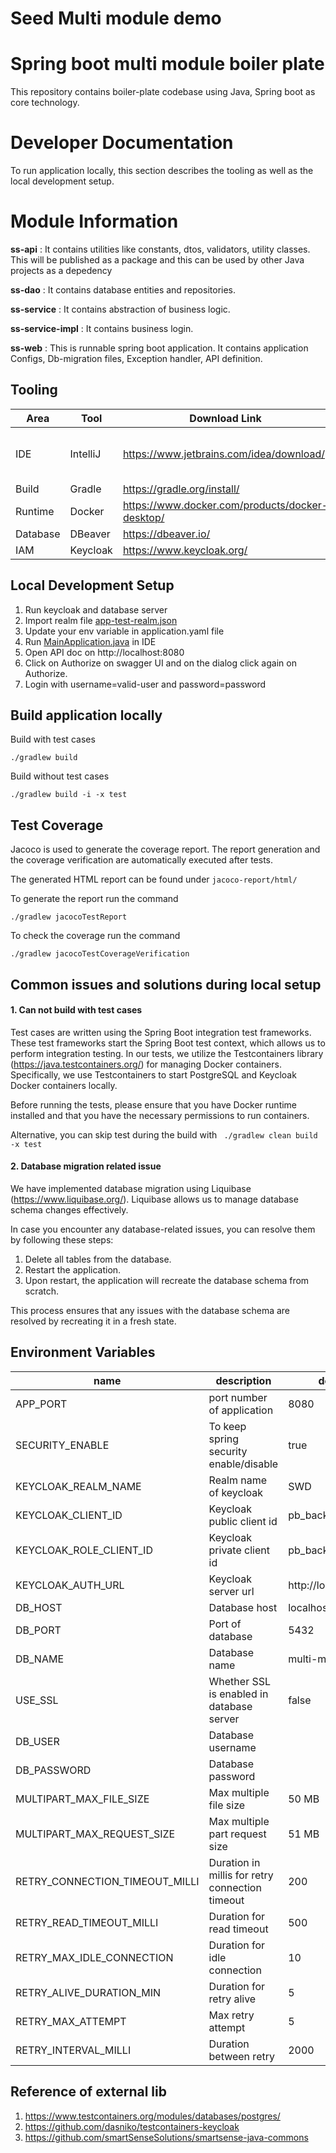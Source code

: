 # Seed Multi module demo

# Spring boot multi module boiler plate <a id="introduction"></a>

This repository contains boiler-plate codebase using Java, Spring boot as core technology.

# Developer Documentation

To run application locally, this section describes the tooling as well as
the local development setup.

# Module Information

**ss-api**          : It contains utilities like constants, dtos, validators, utility classes. This will be published as a package and this can be used by other Java projects as a depedency 

**ss-dao**          : It contains database entities and repositories.

**ss-service**      : It contains abstraction of business logic.

**ss-service-impl** : It contains business login.

**ss-web**          : This is runnable spring boot application. It contains application Configs, Db-migration files, Exception handler, API definition.

## Tooling

| Area     | Tool     | Download Link                                   | Comment                                                                                           |
|----------|----------|-------------------------------------------------|---------------------------------------------------------------------------------------------------|
| IDE      | IntelliJ | https://www.jetbrains.com/idea/download/        | Additionally the [envfile plugin](https://plugins.jetbrains.com/plugin/7861-envfile) is suggested |   
| Build    | Gradle   | https://gradle.org/install/                     |
| Runtime  | Docker   | https://www.docker.com/products/docker-desktop/ |                                                                                                   |
| Database | DBeaver  | https://dbeaver.io/                             |
| IAM      | Keycloak | https://www.keycloak.org/                       |                                                                                                   |

## Local Development Setup

1. Run keycloak and database server
2. Import realm file [app-test-realm.json](ss-web%2Fsrc%2Ftest%2Fresources%2Fapp-test-realm.json)
3. Update your env variable in application.yaml file
4. Run [MainApplication.java](ss-web%2Fsrc%2Fmain%2Fjava%2Fss%2Fmod%2Fdemo%2FMainApplication.java)
   in IDE
5. Open API doc on http://localhost:8080
6. Click on Authorize on swagger UI and on the dialog click again on Authorize.
7. Login with username=valid-user and password=password

## Build application locally

Build with test cases

```
./gradlew build 
```

Build without test cases

```
./gradlew build -i -x test  
```

## Test Coverage

Jacoco is used to generate the coverage report. The report generation
and the coverage verification are automatically executed after tests.

The generated HTML report can be found under `jacoco-report/html/`

To generate the report run the command

```
./gradlew jacocoTestReport
```

To check the coverage run the command

```
./gradlew jacocoTestCoverageVerification
```

## Common issues and solutions during local setup

#### 1. Can not build with test cases

Test cases are written using the Spring Boot integration test frameworks. These test frameworks start the Spring Boot
test context, which allows us to perform integration testing. In our tests, we utilize the Testcontainers
library (https://java.testcontainers.org/) for managing Docker containers. Specifically, we use Testcontainers to start
PostgreSQL and Keycloak Docker containers locally.

Before running the tests, please ensure that you have Docker runtime installed and that you have the necessary
permissions to run containers.

Alternative, you can skip test during the build with ``` ./gradlew clean build -x test```

#### 2. Database migration related issue

We have implemented database migration using Liquibase (https://www.liquibase.org/). Liquibase allows us to manage
database schema changes effectively.

In case you encounter any database-related issues, you can resolve them by following these steps:

1. Delete all tables from the database.
2. Restart the application.
3. Upon restart, the application will recreate the database schema from scratch.

This process ensures that any issues with the database schema are resolved by recreating it in a fresh state.

## Environment Variables <a id= "environmentVariables"></a>

| name                           | description                                     | default value              |
|--------------------------------|-------------------------------------------------|----------------------------|
| APP_PORT                       | port number of application                      | 8080                       | 
| SECURITY_ENABLE                | To keep spring security enable/disable          | true                       | 
| KEYCLOAK_REALM_NAME            | Realm name of keycloak                          | SWD                        |
| KEYCLOAK_CLIENT_ID             | Keycloak public client id                       | pb_backend                 |
| KEYCLOAK_ROLE_CLIENT_ID        | Keycloak private client id                      | pb_backend                 |
| KEYCLOAK_AUTH_URL              | Keycloak server url                             | http://localhost:9090/auth |
| DB_HOST                        | Database host                                   | localhost                  |
| DB_PORT                        | Port of database                                | 5432                       |
| DB_NAME                        | Database name                                   | multi-module-demo          |
| USE_SSL                        | Whether SSL is enabled in database server       | false                      |
| DB_USER                        | Database username                               |                            |
| DB_PASSWORD                    | Database password                               |                            |
| MULTIPART_MAX_FILE_SIZE        | Max multiple file size                          | 50 MB                      |
| MULTIPART_MAX_REQUEST_SIZE     | Max multiple part request size                  | 51 MB                      |
| RETRY_CONNECTION_TIMEOUT_MILLI | Duration in millis for retry connection timeout | 200                        |
| RETRY_READ_TIMEOUT_MILLI       | Duration for read timeout                       | 500                        |
| RETRY_MAX_IDLE_CONNECTION      | Duration for idle connection                    | 10                         |
| RETRY_ALIVE_DURATION_MIN       | Duration for retry alive                        | 5                          |
| RETRY_MAX_ATTEMPT              | Max retry attempt                               | 5                          |
| RETRY_INTERVAL_MILLI           | Duration between retry                          | 2000                       |

## Reference of external lib

1. https://www.testcontainers.org/modules/databases/postgres/
2. https://github.com/dasniko/testcontainers-keycloak
3. https://github.com/smartSenseSolutions/smartsense-java-commons

